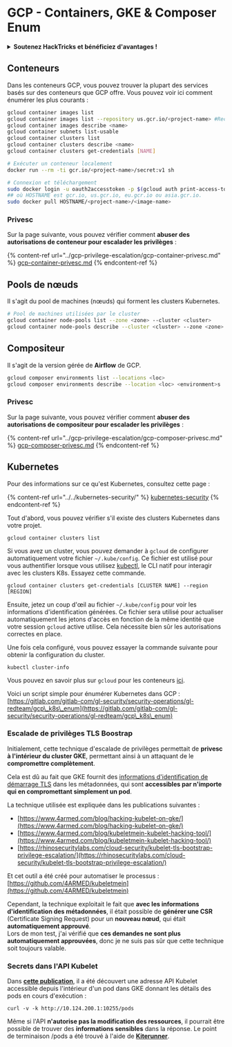 # GCP - Containers, GKE & Composer Enum

<details>

<summary><strong>Soutenez HackTricks et bénéficiez d'avantages !</strong></summary>

* Si vous souhaitez voir votre **entreprise annoncée dans HackTricks** ou si vous souhaitez accéder à la **dernière version de PEASS ou télécharger HackTricks en PDF**, consultez les [**PLANS D'ABONNEMENT**](https://github.com/sponsors/carlospolop) !
* Obtenez le [**swag officiel PEASS & HackTricks**](https://peass.creator-spring.com)
* Découvrez [**The PEASS Family**](https://opensea.io/collection/the-peass-family), notre collection d'[**NFTs**](https://opensea.io/collection/the-peass-family) exclusifs
* **Rejoignez le** 💬 [**groupe Discord**](https://discord.gg/hRep4RUj7f) ou le [**groupe Telegram**](https://t.me/peass) ou **suivez** moi sur **Twitter** 🐦 [**@carlospolopm**](https://twitter.com/carlospolopm).

</details>

## Conteneurs

Dans les conteneurs GCP, vous pouvez trouver la plupart des services basés sur des conteneurs que GCP offre. Vous pouvez voir ici comment énumérer les plus courants :

```bash
gcloud container images list
gcloud container images list --repository us.gcr.io/<project-name> #Recherchez dans d'autres référentiels de sous-domaines
gcloud container images describe <name>
gcloud container subnets list-usable
gcloud container clusters list
gcloud container clusters describe <name>
gcloud container clusters get-credentials [NAME]

# Exécuter un conteneur localement
docker run --rm -ti gcr.io/<project-name>/secret:v1 sh

# Connexion et téléchargement
sudo docker login -u oauth2accesstoken -p $(gcloud auth print-access-token) https://HOSTNAME
## où HOSTNAME est gcr.io, us.gcr.io, eu.gcr.io ou asia.gcr.io.
sudo docker pull HOSTNAME/<project-name>/<image-name>
```

### Privesc

Sur la page suivante, vous pouvez vérifier comment **abuser des autorisations de conteneur pour escalader les privilèges** :

{% content-ref url="../gcp-privilege-escalation/gcp-container-privesc.md" %}
[gcp-container-privesc.md](../gcp-privilege-escalation/gcp-container-privesc.md)
{% endcontent-ref %}

## Pools de nœuds

Il s'agit du pool de machines (nœuds) qui forment les clusters Kubernetes.

```bash
# Pool de machines utilisées par le cluster
gcloud container node-pools list --zone <zone> --cluster <cluster>
gcloud container node-pools describe --cluster <cluster> --zone <zone> <node-pool>
```

## Compositeur

Il s'agit de la version gérée de **Airflow** de GCP.

```bash
gcloud composer environments list --locations <loc>
gcloud composer environments describe --location <loc> <environment>s
```

### Privesc

Sur la page suivante, vous pouvez vérifier comment **abuser des autorisations de compositeur pour escalader les privilèges** :

{% content-ref url="../gcp-privilege-escalation/gcp-composer-privesc.md" %}
[gcp-composer-privesc.md](../gcp-privilege-escalation/gcp-composer-privesc.md)
{% endcontent-ref %}

## Kubernetes

Pour des informations sur ce qu'est Kubernetes, consultez cette page :

{% content-ref url="../../kubernetes-security/" %}
[kubernetes-security](../../kubernetes-security/)
{% endcontent-ref %}

Tout d'abord, vous pouvez vérifier s'il existe des clusters Kubernetes dans votre projet.

```
gcloud container clusters list
```

Si vous avez un cluster, vous pouvez demander à `gcloud` de configurer automatiquement votre fichier `~/.kube/config`. Ce fichier est utilisé pour vous authentifier lorsque vous utilisez [kubectl](https://kubernetes.io/docs/reference/kubectl/overview/), le CLI natif pour interagir avec les clusters K8s. Essayez cette commande.

```
gcloud container clusters get-credentials [CLUSTER NAME] --region [REGION]
```

Ensuite, jetez un coup d'œil au fichier `~/.kube/config` pour voir les informations d'identification générées. Ce fichier sera utilisé pour actualiser automatiquement les jetons d'accès en fonction de la même identité que votre session `gcloud` active utilise. Cela nécessite bien sûr les autorisations correctes en place.

Une fois cela configuré, vous pouvez essayer la commande suivante pour obtenir la configuration du cluster.

```
kubectl cluster-info
```

Vous pouvez en savoir plus sur `gcloud` pour les conteneurs [ici](https://cloud.google.com/sdk/gcloud/reference/container/).

Voici un script simple pour énumérer Kubernetes dans GCP : [https://gitlab.com/gitlab-com/gl-security/security-operations/gl-redteam/gcp\_k8s\_enum](https://gitlab.com/gitlab-com/gl-security/security-operations/gl-redteam/gcp\_k8s\_enum)

### Escalade de privilèges TLS Boostrap

Initialement, cette technique d'escalade de privilèges permettait de **privesc à l'intérieur du cluster GKE**, permettant ainsi à un attaquant de le **compromettre complètement**.

Cela est dû au fait que GKE fournit des [informations d'identification de démarrage TLS](https://kubernetes.io/docs/reference/command-line-tools-reference/kubelet-tls-bootstrapping/) dans les métadonnées, qui sont **accessibles par n'importe qui en compromettant simplement un pod**.

La technique utilisée est expliquée dans les publications suivantes :

* [https://www.4armed.com/blog/hacking-kubelet-on-gke/](https://www.4armed.com/blog/hacking-kubelet-on-gke/)
* [https://www.4armed.com/blog/kubeletmein-kubelet-hacking-tool/](https://www.4armed.com/blog/kubeletmein-kubelet-hacking-tool/)
* [https://rhinosecuritylabs.com/cloud-security/kubelet-tls-bootstrap-privilege-escalation/](https://rhinosecuritylabs.com/cloud-security/kubelet-tls-bootstrap-privilege-escalation/)

Et cet outil a été créé pour automatiser le processus : [https://github.com/4ARMED/kubeletmein](https://github.com/4ARMED/kubeletmein)

Cependant, la technique exploitait le fait que **avec les informations d'identification des métadonnées**, il était possible de **générer une CSR** (Certificate Signing Request) pour un **nouveau nœud**, qui était **automatiquement approuvé**.\
Lors de mon test, j'ai vérifié que **ces demandes ne sont plus automatiquement approuvées**, donc je ne suis pas sûr que cette technique soit toujours valable.

### Secrets dans l'API Kubelet

Dans [**cette publication**](https://blog.assetnote.io/2022/05/06/cloudflare-pages-pt3/), il a été découvert une adresse API Kubelet accessible depuis l'intérieur d'un pod dans GKE donnant les détails des pods en cours d'exécution :

```
curl -v -k http://10.124.200.1:10255/pods
```

Même si l'API **n'autorise pas la modification des ressources**, il pourrait être possible de trouver des **informations sensibles** dans la réponse. Le point de terminaison /pods a été trouvé à l'aide de [**Kiterunner**](https://github.com/assetnote/kiterunner).